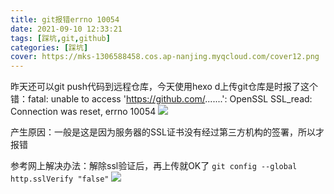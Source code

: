 ```yaml
---
title: git报错errno 10054
date: 2021-09-10 12:33:21
tags: [踩坑,git,github]
categories: [踩坑]
cover: https://mks-1306588458.cos.ap-nanjing.myqcloud.com/cover12.png
---
```

昨天还可以git push代码到远程仓库，今天使用hexo d上传git仓库是时报了这个错：fatal: unable to access 'https://github.com/.......': OpenSSL SSL_read: Connection was reset, errno 10054
![](./1.png)


产生原因：一般是这是因为服务器的SSL证书没有经过第三方机构的签署，所以才报错

参考网上解决办法：解除ssl验证后，再上传就OK了
`git config --global http.sslVerify "false"`
![](./2.png)
